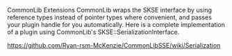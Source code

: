 
CommonLib Extensions
CommonLib wraps the SKSE interface by using reference types instead of pointer types where convenient, and passes your plugin handle for you automatically.
Here is a complete implementation of a plugin using CommonLib's SKSE::SerializationInterface.

https://github.com/Ryan-rsm-McKenzie/CommonLibSSE/wiki/Serialization